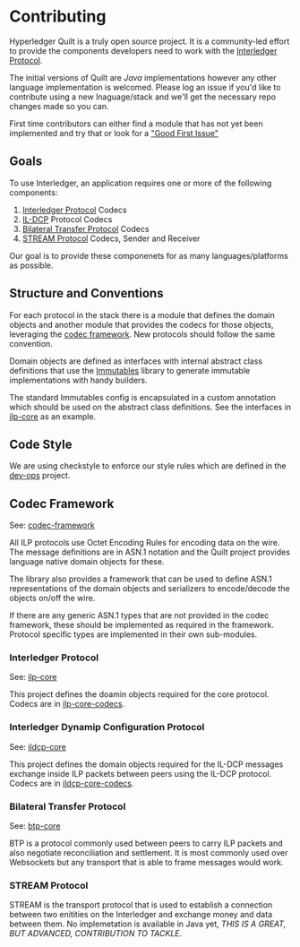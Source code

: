 # Contributing

Hyperledger Quilt is a truly open source project. It is a community-led effort to provide the components developers need to work with the [Interledger Protocol](https://interledger.org).

The initial versions of Quilt are *_Java_* implementations however any other language implementation is welcomed. Please log an issue if you'd like to contribute using a new lnaguage/stack and we'll get the necessary repo changes made so you can.

First time contributors can either find a module that has not yet been implemented and try that or look for a ["Good First Issue"](https://github.com/hyperledger/quilt/issues?q=is%3Aissue+is%3Aopen+label%3A"good+first+issue") 

## Goals

To use Interledger, an application requires one or more of the following components:

  1. [Interledger Protocol](https://interledger.org/rfcs/0027-interledger-protocol-4/) Codecs
  1. [IL-DCP](https://github.com/interledgerjs/ilp-protocol-ildcp) Protocol Codecs
  1. [Bilateral Transfer Protocol](https://interledger.org/rfcs/0023-bilateral-transfer-protocol/) Codecs
  1. [STREAM Protocol](https://interledger.org/rfcs/0029-stream/) Codecs, Sender and Receiver

Our goal is to provide these componenets for as many languages/platforms as possible.

## Structure and Conventions

For each protocol in the stack there is a module that defines the domain objects and another module that provides the codecs for those objects, leveraging the [codec framework](https://github.com/hyperledger/quilt/wiki/Codec-Framework). New protocols should follow the same convention.

Domain objects are defined as interfaces with internal abstract class definitions that use the [Immutables](https://immutables.github.io/) library to generate immutable implementations with handy builders.

The standard Immutables config is encapsulated in a custom annotation which should be used on the abstract class definitions. See the interfaces in [ilp-core](ilp-core) as an example.

## Code Style

We are using checkstyle to enforce our style rules which are defined in the [dev-ops](dev-ops) project.

## Codec Framework

See: [codec-framework](codec-framework)

All ILP protocols use Octet Encoding Rules for encoding data on the wire. The message definitions are in ASN.1 notation and the Quilt project provides language native domain objects for these.

The library also provides a framework that can be used to define ASN.1 representations of the domain objects and serializers to encode/decode the objects on/off the wire.

If there are any generic ASN.1 types that are not provided in the codec framework, these should be implemented as required in the framework. Protocol specific types are implemented in their own sub-modules. 

### Interledger Protocol

See: [ilp-core](ilp-core)

This project defines the doamin objects required for the core protocol.
Codecs are in [ilp-core-codecs](ilp-core-codecs).

### Interledger Dynamip Configuration Protocol

See: [ildcp-core](ildcp-core)

This project defines the domain objects required for the IL-DCP messages exchange inside ILP packets between peers using the IL-DCP protocol.
Codecs are in [ildcp-core-codecs](ildcp-core-codecs).

### Bilateral Transfer Protocol

See: [btp-core](btp-core)

BTP is a protocol commonly used between peers to carry ILP packets and also negotiate reconciliation and settlement.
It is most commonly used over Websockets but any transport that is able to frame messages would work.

### STREAM Protocol

STREAM is the transport protocol that is used to establish a connection between two enitities on the Interledger and exchange money and data between them.
No implemetation is available in Java yet, *THIS IS A GREAT, BUT ADVANCED, CONTRIBUTION TO TACKLE*.
